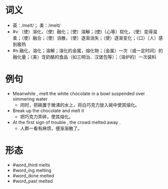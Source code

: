 # 词义
- 英：/melt/； 美：/melt/
- #v （使）溶化，（使）融化；（使）溶解；(使)（心等）软化，（使）变得温柔；（使）融合；（使）消散，（使）逐渐消失；（使）逐渐变化；〈口〉（人）感到极热
- #n 融化，溶化；溶解；溶化的金属，熔化物；（金属）一次（或一定时间）的融化量；〈美〉含奶酪的食品（如三明治、汉堡包等）；（溶炉的）一次装料
# 例句
- Meanwhile , melt the white chocolate in a bowl suspended over simmering water
	- 同时，把碗置于微沸的水上，将白巧克力放入碗中使其熔化。
- Break up the chocolate and melt it
	- 把巧克力弄碎，使其熔化。
- At the first sign of trouble , the crowd melted away .
	- 人群一看有麻烦，便渐渐散了。
# 形态
- #word_third melts
- #word_ing melting
- #word_done melted
- #word_past melted
